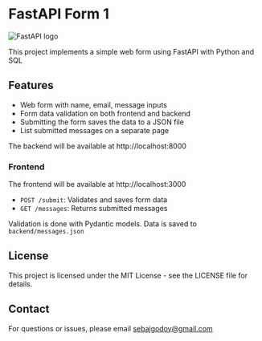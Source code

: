 # FastAPI Form 1

![FastAPI logo](https://fastapi.tiangolo.com/img/logo-margin/logo-teal.png)

This project implements a simple web form using FastAPI with Python and SQL

## Features

- Web form with name, email, message inputs
- Form data validation on both frontend and backend
- Submitting the form saves the data to a JSON file  
- List submitted messages on a separate page

The backend will be available at http://localhost:8000

### Frontend

The frontend will be available at http://localhost:3000

- `POST /submit`: Validates and saves form data
- `GET /messages`: Returns submitted messages 

Validation is done with Pydantic models. Data is saved to `backend/messages.json`


## License

This project is licensed under the MIT License - see the LICENSE file for details.

## Contact

For questions or issues, please email sebajgodoy@gmail.com
